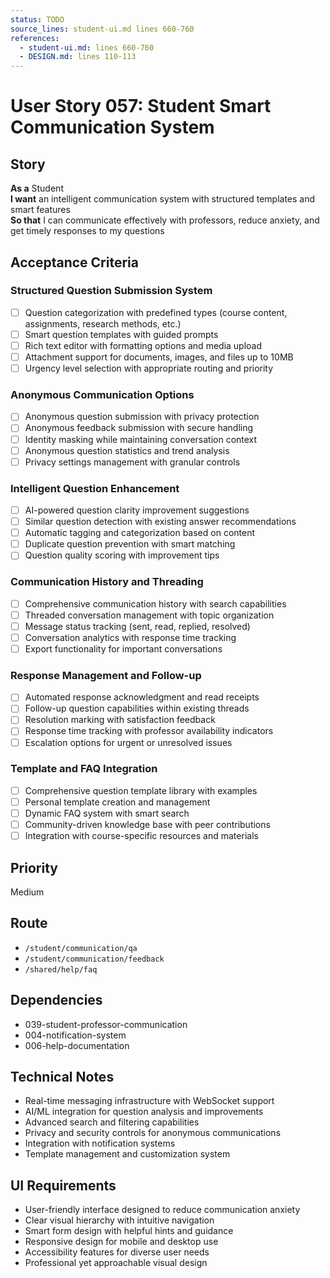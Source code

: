 ```yaml
---
status: TODO
source_lines: student-ui.md lines 660-760
references:
  - student-ui.md: lines 660-760
  - DESIGN.md: lines 110-113
---
```


# User Story 057: Student Smart Communication System

## Story
**As a** Student  
**I want** an intelligent communication system with structured templates and smart features  
**So that** I can communicate effectively with professors, reduce anxiety, and get timely responses to my questions

## Acceptance Criteria

### Structured Question Submission System
- [ ] Question categorization with predefined types (course content, assignments, research methods, etc.)
- [ ] Smart question templates with guided prompts
- [ ] Rich text editor with formatting options and media upload
- [ ] Attachment support for documents, images, and files up to 10MB
- [ ] Urgency level selection with appropriate routing and priority

### Anonymous Communication Options
- [ ] Anonymous question submission with privacy protection
- [ ] Anonymous feedback submission with secure handling
- [ ] Identity masking while maintaining conversation context
- [ ] Anonymous question statistics and trend analysis
- [ ] Privacy settings management with granular controls

### Intelligent Question Enhancement
- [ ] AI-powered question clarity improvement suggestions
- [ ] Similar question detection with existing answer recommendations
- [ ] Automatic tagging and categorization based on content
- [ ] Duplicate question prevention with smart matching
- [ ] Question quality scoring with improvement tips

### Communication History and Threading
- [ ] Comprehensive communication history with search capabilities
- [ ] Threaded conversation management with topic organization
- [ ] Message status tracking (sent, read, replied, resolved)
- [ ] Conversation analytics with response time tracking
- [ ] Export functionality for important conversations

### Response Management and Follow-up
- [ ] Automated response acknowledgment and read receipts
- [ ] Follow-up question capabilities within existing threads
- [ ] Resolution marking with satisfaction feedback
- [ ] Response time tracking with professor availability indicators
- [ ] Escalation options for urgent or unresolved issues

### Template and FAQ Integration
- [ ] Comprehensive question template library with examples
- [ ] Personal template creation and management
- [ ] Dynamic FAQ system with smart search
- [ ] Community-driven knowledge base with peer contributions
- [ ] Integration with course-specific resources and materials

## Priority
Medium

## Route
- `/student/communication/qa`
- `/student/communication/feedback`
- `/shared/help/faq`

## Dependencies
- 039-student-professor-communication
- 004-notification-system
- 006-help-documentation

## Technical Notes
- Real-time messaging infrastructure with WebSocket support
- AI/ML integration for question analysis and improvements
- Advanced search and filtering capabilities
- Privacy and security controls for anonymous communications
- Integration with notification systems
- Template management and customization system

## UI Requirements
- User-friendly interface designed to reduce communication anxiety
- Clear visual hierarchy with intuitive navigation
- Smart form design with helpful hints and guidance
- Responsive design for mobile and desktop use
- Accessibility features for diverse user needs
- Professional yet approachable visual design